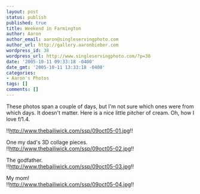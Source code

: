 ```yaml
---
layout: post
status: publish
published: true
title: Weekend in Farmington
author: Aaron
author_email: aaron@singleservingphoto.com
author_url: http://gallery.aaronbieber.com
wordpress_id: 38
wordpress_url: http://www.singleservingphoto.com/?p=38
date: '2005-10-11 09:33:18 -0400'
date_gmt: '2005-10-11 13:33:18 -0400'
categories:
- Aaron's Photos
tags: []
comments: []
---
```

These photos span a couple of days, but I'm not sure which ones were
from which days. It doesn't matter. Here is a nice little pitcher of
cream. Oh, how I love f/1.4.

!!http://www.thebailiwick.com/ssp/09oct05-01.jpg!!

One my dad's 3D collage pieces.\
 !!http://www.thebailiwick.com/ssp/09oct05-02.jpg!!

The godfather.\
 !!http://www.thebailiwick.com/ssp/09oct05-03.jpg!!

My mom!\
 !!http://www.thebailiwick.com/ssp/09oct05-04.jpg!!
